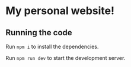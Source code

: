 
  # My personal website!


  ## Running the code

  Run `npm i` to install the dependencies.

  Run `npm run dev` to start the development server.
  

